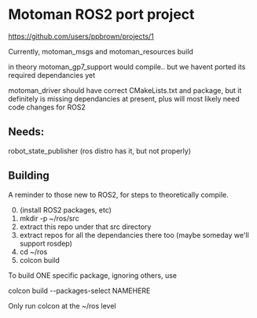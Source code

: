 # Motoman ROS2 port project

https://github.com/users/ppbrown/projects/1

Currently, motoman_msgs and motoman_resources build

in theory motoman_gp7_support would compile.. 
but we havent ported its required dependancies yet

motoman_driver should have correct CMakeLists.txt and package,
but it definitely is missing dependancies at present, plus will
most likely need code changes for ROS2

## Needs:

robot_state_publisher (ros distro has it, but not properly)

## Building

A reminder to those new to ROS2, for steps to theoretically compile.

0. (install ROS2 packages, etc)
1. mkdir -p ~/ros/src
2. extract this repo under that src directory
3. extract repos for all the dependancies there too
    (maybe someday we'll support rosdep)
4. cd ~/ros
5. colcon build

To build ONE specific package, ignoring others, use

colcon build --packages-select NAMEHERE

Only run colcon at the ~/ros level


